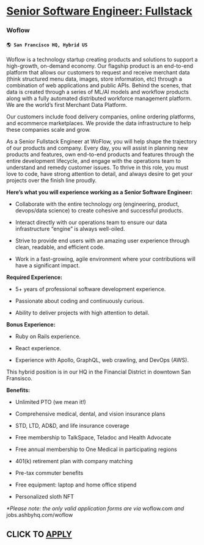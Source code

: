 # [Senior Software Engineer: Fullstack](https://www.remotewlb.com/apply/senior-software-engineer-fullstack-113961)  
### Woflow  
#### `🌎 San Francisco HQ, Hybrid US`  

Woflow is a technology startup creating products and solutions to support a high-growth, on-demand economy. Our flagship product is an end-to-end platform that allows our customers to request and receive merchant data (think structured menu data, images, store information, etc) through a combination of web applications and public APIs. Behind the scenes, that data is created through a series of ML/AI models and workflow products along with a fully automated distributed workforce management platform. We are the world’s first Merchant Data Platform.

Our customers include food delivery companies, online ordering platforms, and ecommerce marketplaces. We provide the data infrastructure to help these companies scale and grow.

As a Senior Fullstack Engineer at WoFlow, you will help shape the trajectory of our products and company. Every day, you will assist in planning new products and features, own end-to-end products and features through the entire development lifecycle, and engage with the operations team to understand and remedy customer issues. To thrive in this role, you must love to code, have strong attention to detail, and always desire to get your projects over the finish line proudly.

 **Here’s what you will experience working as a Senior Software Engineer:**

  * Collaborate with the entire technology org (engineering, product, devops/data science) to create cohesive and successful products.

  * Interact directly with our operations team to ensure our data infrastructure “engine” is always well-oiled.

  * Strive to provide end users with an amazing user experience through clean, readable, and efficient code.

  * Work in a fast-growing, agile environment where your contributions will have a significant impact.

 **Required Experience:**

  * 5+ years of professional software development experience.

  * Passionate about coding and continuously curious.

  * Ability to deliver projects with high attention to detail.

 **Bonus Experience:**

  * Ruby on Rails experience.

  * React experience.

  * Experience with Apollo, GraphQL, web crawling, and DevOps (AWS).

This hybrid position is in our HQ in the Financial District in downtown San Fransisco.

**Benefits:**

  * Unlimited PTO (we mean it!)

  * Comprehensive medical, dental, and vision insurance plans

  * STD, LTD, AD&D, and life insurance coverage

  * Free membership to TalkSpace, Teladoc and Health Advocate

  * Free annual membership to One Medical in participating regions

  * 401(k) retirement plan with company matching

  * Pre-tax commuter benefits

  * Free equipment: laptop and home office stipend

  * Personalized sloth NFT

 _*Please note: the only valid application forms are via_ woflow.com _and_ jobs.ashbyhq.com/woflow

  
## CLICK TO [APPLY](https://www.remotewlb.com/apply/senior-software-engineer-fullstack-113961)

